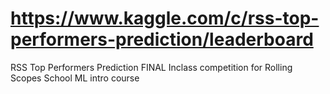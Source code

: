 # https://www.kaggle.com/c/rss-top-performers-prediction/leaderboard
RSS Top Performers Prediction FINAL Inclass competition for Rolling Scopes School ML intro course
